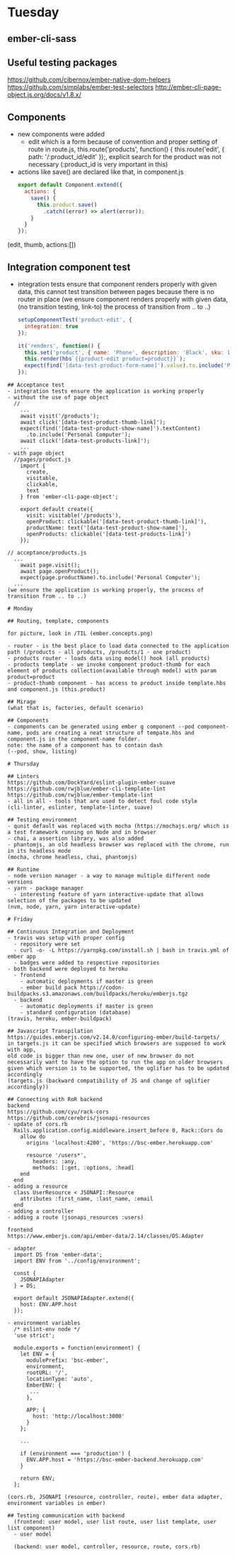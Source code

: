 # Tuesday

## ember-cli-sass

## Useful testing packages
https://github.com/cibernox/ember-native-dom-helpers
https://github.com/simplabs/ember-test-selectors
http://ember-cli-page-object.js.org/docs/v1.8.x/

## Components
- new components were added
  - edit which is a form because of convention and proper setting of route in route.js, 
    this.route('products', function() {
    this.route('edit', { path: '/:product_id/edit' });,
    explicit search for the product was not necessary (:product_id is very important in this)
- actions like save() are declared like that, in component.js
  ```` js
  export default Component.extend({
    actions: {
      save() {
        this.product.save()
          .catch((error) => alert(error));
      }
    }
  });
  ````
(edit, thumb, actions:[])

## Integration component test
- integration tests ensure that component renders properly with given data, this cannot test transition between pages because there is no router in place 
(we ensure component renders properly with given data, (no transition testing, link-to) the process of transition from .. to ..)
  ```` js
  setupComponentTest('product-edit', {
    integration: true
  });

  it('renders', function() {
    this.set('product', { name: 'Phone', description: 'Black', sku: 1 });
    this.render(hbs`{{product-edit product=product}}`);
    expect(find('[data-test-product-form-name]').value).to.include('Phone');
  });
````
## Acceptance test
- integration tests ensure the application is working properly
- without the use of page object
  //
    ...
    await visit('/products');
    await click('[data-test-product-thumb-link]');
    expect(find('[data-test-product-show-name]').textContent)
      .to.include('Personal Computer');
    await click('[data-test-products-link]');
    ...
- with page object 
  //pages/product.js
    import {
      create,
      visitable,
      clickable,
      text
    } from 'ember-cli-page-object';

    export default create({
      visit: visitable('/products'),
      openProduct: clickable('[data-test-product-thumb-link]'),
      productName: text('[data-test-product-show-name]'),
      openProducts: clickable('[data-test-products-link]')
    });

// acceptance/products.js
  ...
    await page.visit();
    await page.openProduct();
    expect(page.productName).to.include('Personal Computer');
  ...
(we ensure the application is working properly, the process of transition from .. to ..)

# Monday

## Routing, template, components

for picture, look in /TIL (ember.concepts.png)

- router - is the best place to load data connected to the application path (/products - all products, /proudcts/1 - one product)
- products router - loads data using model() hook (all products)
- products template - we invoke component product-thumb for each element of products collection(available through model) with param product=product
- product-thumb component - has access to product inside template.hbs and component.js (this.product)

## Mirage
(what that is, factories, default scenario)

## Components
- components can be generated using ember g component --pod component-name, pods are creating a neat structure of tempate.hbs and component.js in the component-name folder. 
note: the name of a component has to contain dash 
(--pod, show, listing)

# Thursday

## Linters
https://github.com/DockYard/eslint-plugin-ember-suave
https://github.com/rwjblue/ember-cli-template-lint
https://github.com/rwjblue/ember-template-lint
- all in all - tools that are used to detect foul code style
(cli-linter, eslinter, template-linter, suave)

## Testing environment
- qunit default was replaced with mocha (https://mochajs.org/ which is a test framework running on Node and in browser
- chai, a assertion library, was also added
- phantomjs, an old headless browser was replaced with the chrome, run in its headless mode
(mocha, chrome headless, chai, phantomjs)

## Runtime
- node version manager - a way to manage multiple different node versions
- yarn - package manager
  - interesting feature of yarn interactive-update that allows selection of the packages to be updated
(nvm, node, yarn, yarn interactive-update)

# Friday

## Continuous Integration and Deployment
- travis was setup with proper config 
  - repository were set
  - curl -o- -L https://yarnpkg.com/install.sh | bash in travis.yml of ember app
  - badges were added to respective repositories
- both backend were deployed to heroku
  - frontend
    - automatic deployments if master is green
    - ember build pack https://codon-buildpacks.s3.amazonaws.com/buildpacks/heroku/emberjs.tgz
  - backend
    - automatic deployments if master is green 
    - standard configuration (database)
(travis, heroku, ember-buildpack)

## Javascript Transpilation
https://guides.emberjs.com/v2.14.0/configuring-ember/build-targets/
in targets.js it can be specified which browsers are supposed to work with app, 
old code is bigger than new one, user of new browser do not necessarily want to have the option to run the app on older browsers
given which version is to be supported, the uglifier has to be updated accordingly 
(targets.js (backward compatibility of JS and change of uglifier accordingly))

## Connecting with RoR backend
backend
https://github.com/cyu/rack-cors
https://github.com/cerebris/jsonapi-resources
- update of cors.rb 
  Rails.application.config.middleware.insert_before 0, Rack::Cors do
    allow do
      origins 'localhost:4200', 'https://bsc-ember.herokuapp.com'

      resource '/users*',
        headers: :any,
        methods: [:get, :options, :head]
    end
  end
- adding a resource
  class UserResource < JSONAPI::Resource
    attributes :first_name, :last_name, :email
  end
- adding a controller
- adding a route (jsonapi_resources :users)

frontend
https://www.emberjs.com/api/ember-data/2.14/classes/DS.Adapter

- adapter
  import DS from 'ember-data';
  import ENV from '../config/environment';

  const {
    JSONAPIAdapter
  } = DS;

  export default JSONAPIAdapter.extend({
    host: ENV.APP.host
  });

- environment variables 
  /* eslint-env node */
  'use strict';

  module.exports = function(environment) {
    let ENV = {
      modulePrefix: 'bsc-ember',
      environment,
      rootURL: '/',
      locationType: 'auto',
      EmberENV: {
       ...
      },

      APP: {
        host: 'http://localhost:3000'
      }
    };

    ...

    if (environment === 'production') {
      ENV.APP.host = 'https://bsc-ember-backend.herokuapp.com'
    }

    return ENV;
  };

(cors.rb, JSONAPI (resource, controller, route), ember data adapter, environment variables in ember)

## Testing communication with backend
  (frontend: user model, user list route, user list template, user list component)
  - user model 

  (backend: user model, controller, resource, route, cors.rb)
